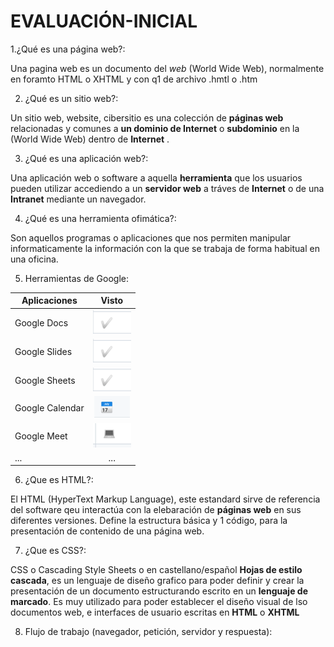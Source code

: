 # EVALUACIÓN-INICIAL

1.¿Qué es una página web?:

Una pagina web es un documento del *web* (World Wide Web), normalmente en foramto HTML o XHTML y con q1 de archivo .hmtl o .htm 

2. ¿Qué es un sitio web?:

Un sitio web, website, cibersitio es una colección de __páginas web__ relacionadas y comunes a __un dominio de Internet__ o __subdominio__ en la (World Wide Web) 
dentro de __Internet__ .

3. ¿Qué es una aplicación web?:

Una aplicación web o software a aquella __herramienta__ que los usuarios pueden utilizar accediendo a un __servidor web__ a tráves de __Internet__ o de una __Intranet__ 
mediante un navegador.

4. ¿Qué es una herramienta ofimática?:

Son aquellos programas o aplicaciones que nos permiten manipular informaticamente la información con la que se trabaja de forma habitual en una oficina. 

5. Herramientas de Google:

|Aplicaciones|Visto|
|--------|:---------:|
|Google Docs |![Google Docs imagen](https://github.com/martiurpinas/EVALUACI-N-INICIAL/blob/main/Captura%20de%20pantalla%202024-09-27%20154939.png)|
|Google Slides|![Google Slides imagen](https://github.com/martiurpinas/EVALUACI-N-INICIAL/blob/main/Captura%20de%20pantalla%202024-09-27%20154939.png)|
|Google Sheets|![Google Sheets imagen](https://github.com/martiurpinas/EVALUACI-N-INICIAL/blob/main/Captura%20de%20pantalla%202024-09-27%20154939.png)|
|Google Calendar|![Google Calendar imagen](https://github.com/martiurpinas/EVALUACI-N-INICIAL/blob/main/Captura%20de%20pantalla%202024-09-27%20155124.png)|
|Google Meet|![Google Meet imagen](https://github.com/martiurpinas/EVALUACI-N-INICIAL/blob/main/Captura%20de%20pantalla%202024-09-27%20155136.png)|
|...|...|
6. ¿Que es HTML?:

El HTML (HyperText Markup Language), este estandard sirve de referencia del software qeu interactúa con la elebaración de __páginas web__ en sus diferentes versiones.
Define la estructura básica y 1 código, para la presentación de contenido de una página web.

<!DOCTYPE html>
<html lang="en">
<head>
    <meta charset="UTF-8">
    <meta http-equiv="X-UA-Compatible" content="IE=edge">
    <meta name="viewport" content="width=device-width, initial-scale=1.0">
    <title>Document</title>
</head>
<body>

</body>
</html>

7. ¿Que es CSS?:

CSS o Cascading Style Sheets o en castellano/español __Hojas de estilo cascada__, es un lenguaje de diseño grafico para poder definir y crear la presentación de un 
documento estructurando escrito en un __lenguaje de marcado__. Es muy utilizado para poder establecer el diseño visual de lso documentos web, e interfaces de usuario 
escritas en __HTML__ o __XHTML__ 

8. Flujo de trabajo (navegador, petición, servidor y respuesta):



